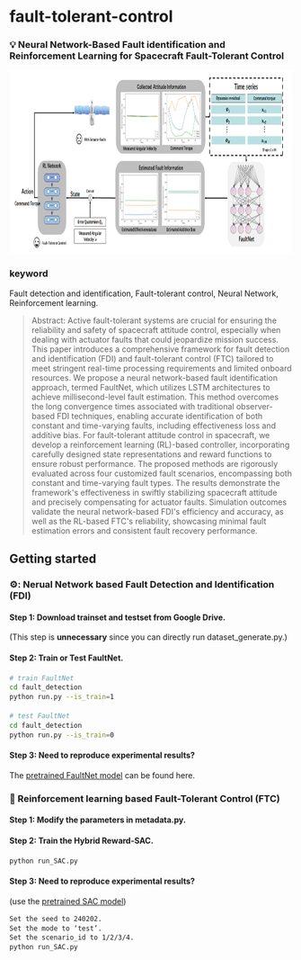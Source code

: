 # fault-tolerant-control
### :bulb: Neural Network-Based Fault identification and Reinforcement Learning for Spacecraft Fault-Tolerant Control
<p align="center">
<img src="architecture.png" width="900px" height="325px" />
</p>

### keyword
Fault detection and identification, Fault-tolerant control, Neural Network, Reinforcement learning.

> Abstract: Active fault-tolerant systems are crucial for ensuring the reliability and safety of spacecraft attitude control, especially when dealing with actuator faults that could jeopardize mission success. 
This paper introduces a comprehensive framework for fault detection and identification (FDI) and fault-tolerant control (FTC) tailored to meet stringent real-time processing requirements and limited onboard resources. 
We propose a neural network-based fault identification approach, termed FaultNet, which utilizes LSTM architectures to achieve millisecond-level fault estimation. 
This method overcomes the long convergence times associated with traditional observer-based FDI techniques, enabling accurate identification of both constant and time-varying faults, including effectiveness loss and additive bias. 
For fault-tolerant attitude control in spacecraft, we develop a reinforcement learning (RL)-based controller, incorporating carefully designed state representations and reward functions to ensure robust performance. 
The proposed methods are rigorously evaluated across four customized fault scenarios, encompassing both constant and time-varying fault types. 
The results demonstrate the framework's effectiveness in swiftly stabilizing spacecraft attitude and precisely compensating for actuator faults. 
Simulation outcomes validate the neural network-based FDI's efficiency and accuracy, as well as the RL-based FTC's reliability, showcasing minimal fault estimation errors and consistent fault recovery performance.


## Getting started
### ⚙️:	Nerual Network based Fault Detection and Identification (FDI)


#### <a id="Step1">Step 1</a>: Download trainset and testset from Google Drive.
(This step is **unnecessary** since you can directly run dataset_generate.py.)

#### <a id="Step2">Step 2</a>: Train or Test FaultNet.
```.bash
# train FaultNet
cd fault_detection
python run.py --is_train=1

# test FaultNet
cd fault_detection
python run.py --is_train=0
```

#### <a id="Step3">Step 3</a>: Need to reproduce experimental results?
The [pretrained FaultNet model](./fault_detection/checkpoints/FaultNet/best_model.pth) can be found here.

### :robot: Reinforcement learning based Fault-Tolerant Control (FTC)


#### <a id="Step1">Step 1</a>: Modify the parameters in metadata.py.

#### <a id="Step2">Step 2</a>: Train the Hybrid Reward-SAC.
```.bash
python run_SAC.py
```

#### <a id="Step3">Step 3</a>: Need to reproduce experimental results?
 (use the [pretrained SAC model](./SAC_FTC_240202.zip))
```.bash
Set the seed to 240202.
Set the mode to ‘test’.
Set the scenario_id to 1/2/3/4.
python run_SAC.py
```
